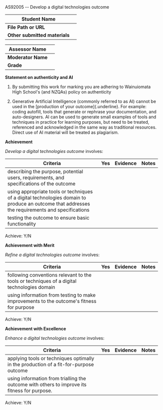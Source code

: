 AS92005 -- Develop a digital technologies outcome

| **Student Name**              |     |
|-------------------------------|-----|
| **File Path or URL**          |     |
| **Other submitted materials** |     |

| **Assessor Name**  |     |
|--------------------|-----|
| **Moderator Name** |     |
| **Grade**          |     |

**Statement on authenticity and AI**

1.  By submitting this work for marking you are adhering to Wainuiomata
    High School's (and NZQAs) policy on authenticity

2.  Generative Artificial Intelligence (commonly referred to as AI)
    cannot be used in the [production of your outcome]{.underline}. For
    example: coding autofill, tools that generate or rephrase your
    documentation, and auto-designers. AI can be used to generate small
    examples of tools and techniques in practice for learning purposes,
    but need to be treated, referenced and acknowledged in the same way
    as traditional resources. Direct use of AI material will be treated
    as plagiarism.

**Achievement**

*Develop a digital technologies outcome* involves:

| **Criteria**                                                                                                                                    | **Yes** | **Evidence** | **Notes** |
|-------------------------------------------------------------------------------------------------------------------------------------------------|---------|--------------|-----------|
| describing the purpose, potential users, requirements, and specifications of the outcome                                                        |         |              |           |
| using appropriate tools or techniques of a digital technologies domain to produce an outcome that addresses the requirements and specifications |         |              |           |
| testing the outcome to ensure basic functionality                                                                                               |         |              |           |

Achieve: Y/N

**Achievement with Merit**

*Refine a digital technologies outcome* involves:

| **Criteria**                                                                               | **Yes** | **Evidence** | **Notes** |
|--------------------------------------------------------------------------------------------|---------|--------------|-----------|
| following conventions relevant to the tools or techniques of a digital technologies domain |         |              |           |
| using information from testing to make improvements to the outcome's fitness for purpose   |         |              |           |

Achieve: Y/N

**Achievement with Excellence**

*Enhance a digital technologies outcome* involves:

| **Criteria**                                                                                 | **Yes** | **Evidence** | **Notes** |
|----------------------------------------------------------------------------------------------|---------|--------------|-----------|
| applying tools or techniques optimally in the production of a fit-for-purpose outcome        |         |              |           |
| using information from trialling the outcome with others to improve its fitness for purpose. |         |              |           |

Achieve: Y/N
